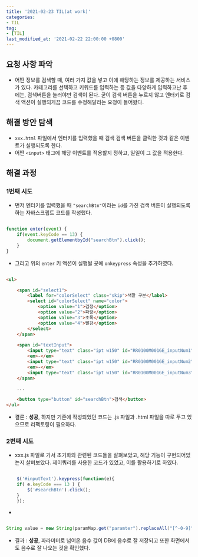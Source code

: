 ```yaml
---
title: '2021-02-23 TIL(at work)'
categories:
- TIL
tag:
- [TIL]
last_modified_at: '2021-02-22 22:00:00 +0800'
---
```


## 요청 사항 파악
- 어떤 정보를 검색할 때, 여러 가지 값을 넣고 이에 해당하는 정보를 제공하는 서비스가 있다. 카테고리를 선택하고 키워드를 입력하는 등 값을 다양하게 입력하고난 후에는, 검색버튼을 눌러야만 검색이 된다. 굳이 검색 버튼을 누르지 않고 엔터키로 검색 액션이 실행되게끔 코드를 수정해달라는 요청이 들어왔다.

## 해결 방안 탐색
  - `xxx.html` 파일에서 엔터키를 입력했을 때 검색 검색 버튼을 클릭한 것과 같은 이벤트가 실행되도록 한다.
  - 어떤 `<input>` 태그에 해당 이벤트를 적용할지 정하고, 일일이 그 값을 적용한다.


## 해결 과정
### 1번째 시도
- 먼저 엔터키를 입력했을 때 `"searchBtn"`이라는 `id`를 가진 검색 버튼이 실행되도록 하는 자바스크립트 코드를 작성했다.

```javaScript

function enter(event) {
    if(event.keyCode == 13) {
        document.getElementbyId("searchBtn").click();
    }
}

```

- 그리고 위의 `enter` 키 액션이 실행될 곳에 `onkeypress` 속성을 추가하였다.

```html

<ul>

    <span id="select1">
        <label for="colorSelect" class="skip">색깔 구분</label>
        <select id="colorSelect" name="color">
            <option value="1">검정</option>
            <option value="2">파랑</option>
            <option value="3">초록</option>
            <option value="4">빨강</option>
        </select>
    </span>
    
    <span id="textInput">
        <input type="text" class="ipt w150" id="RR0100M001GE_inputNum1">
        <em>-</em>
        <input type="text" class="ipt w150" id="RR0100M001GE_inputNum2">
        <em>-</em>
        <input type="text" class="ipt w150" id="RR0100M001GE_inputNum3">
    </span>

    ...

    <button type="button" id="searchBtn">검색</button>
</ul>

```

- 결론 : **성공**, 하지만 기존에 작성되었던 코드는 .js 파일과 .html 파일을 따로 두고 있으므로 리팩토링이 필요하다. 

### 2번째 시도
- xxx.js 파일로 가서 초기화와 관련된 코드들을 살펴보았고, 해당 기능이 구현되어있는지 살펴보았다. 제이쿼리를 사용한 코드가 있었고, 이를 활용하기로 하였다.
  
```javaScript

    $('#inputText').keypress(function(e){
    if( e.keyCode === 13 ) {
        $('#searchBtn').click();
    }
    });

```

- 

 ```java
 
String value = new String(paramMap.get("paramter").replaceAll("[^-0-9]",""));

```

- 결과 : **성공**, 파라미터로 넘어온 음수 값이 DB에 음수로 잘 저장되고 또한 화면에서도 음수로 잘 나오는 것을 확인했다.